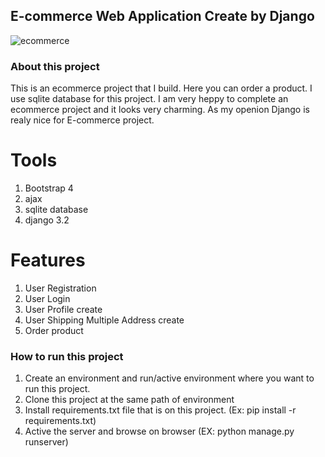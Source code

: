 ## E-commerce Web Application Create by Django
![ecommerce](https://user-images.githubusercontent.com/20764328/123131775-d54d3f80-d46f-11eb-92ac-c99aa923c799.PNG)

### About this project
  This is an ecommerce project that I build. Here you can order a product. I use sqlite database for this project. I am very heppy to complete an ecommerce project and it looks very charming. As my openion Django is realy nice for E-commerce project.

# Tools
1. Bootstrap 4
2. ajax
3. sqlite database 
4. django 3.2

# Features
1. User Registration
2. User Login
3. User Profile create
4. User Shipping Multiple Address create
5. Order product

### How to run this project
1. Create an environment and run/active environment where you want to run this project.
2. Clone this project at the same path of environment
3. Install requirements.txt file that is on this project. (Ex: pip install -r requirements.txt)
4. Active the server and browse on browser (EX: python manage.py runserver) 
